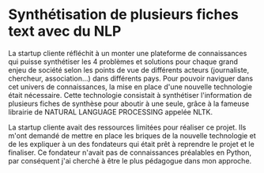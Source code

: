 # Synthétisation de plusieurs fiches text avec du NLP

La startup cliente réfléchit à un monter une plateforme de connaissances qui puisse synthétiser les 4 problèmes et solutions pour chaque grand enjeu de société selon les points de vue de différents acteurs (journaliste, chercheur, association...) dans différents pays. Pour pouvoir naviguer dans cet univers de connaissances, la mise en place d'une nouvelle technologie était nécessaire. Cette technologie consistait à synthétiser l'information de plusieurs fiches de synthèse pour aboutir à une seule, grâce à la fameuse librairie de NATURAL LANGUAGE PROCESSING appelée NLTK.

La startup cliente avait des ressources limitées pour réaliser ce projet. Ils m'ont demandé de mettre en place les briques de la nouvelle technologie et de les expliquer à un des fondateurs qui était prêt à reprendre le projet et le finaliser. Ce fondateur n'avait pas de connaissances préalables en Python, par conséquent j'ai cherché à être le plus pédagogue dans mon approche.
